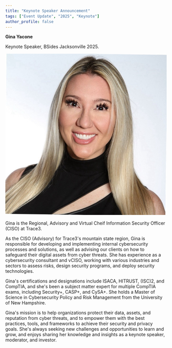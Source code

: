 ```yaml
---
title: "Keynote Speaker Announcement"
tags: ["Event Update", "2025", "Keynote"]
author_profile: false
---
```


**Gina Yacone**

Keynote Speaker, BSides Jacksonville 2025.

![image-center](../assets/images/speakers/Gina_Yacone_keynote.jpeg)

Gina is the Regional, Advisory and Virtual Cheif Information Security Officer (CISO) at Trace3.

As the CISO (Advisory) for Trace3's mountain state region, Gina is responsible for developing and implementing internal cybersecurity processes and solutions, as well as advising our clients on how to safeguard their digital assets from cyber threats. She has experience as a cybersecurity consultant and vCISO, working with various industries and sectors to assess risks, design security programs, and deploy security technologies.

Gina's certifications and designations include ISACA, HITRUST, (ISC)2, and CompTIA, and she's been a subject matter expert for multiple CompTIA exams, including Security+, CASP+, and CySA+. She holds a Master of Science in Cybersecurity Policy and Risk Management from the University of New Hampshire.

Gina's mission is to help organizations protect their data, assets, and reputation from cyber threats, and to empower them with the best practices, tools, and frameworks to achieve their security and privacy goals. She's always seeking new challenges and opportunities to learn and grow, and enjoys sharing her knowledge and insights as a keynote speaker, moderator, and investor.

